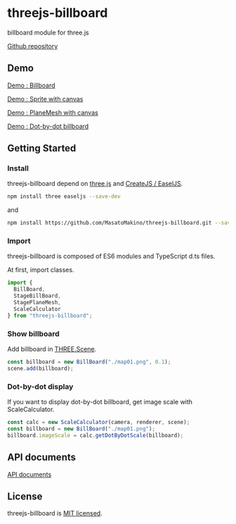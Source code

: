 # threejs-billboard

billboard module for three.js

[Github repository](https://github.com/MasatoMakino/threejs-billboard)

## Demo

[Demo : Billboard](https://masatomakino.github.io/threejs-billboard/demo/)

[Demo : Sprite with canvas](https://masatomakino.github.io/threejs-billboard/demo/stageBillboard.html)

[Demo : PlaneMesh with canvas](https://masatomakino.github.io/threejs-billboard/demo/stagePlaneMesh.html)

[Demo : Dot-by-dot billboard](https://masatomakino.github.io/threejs-billboard/demo/dotByDot.html)

## Getting Started

### Install

threejs-billboard depend on [three.js](https://threejs.org/) and [CreateJS / EaselJS](https://github.com/CreateJS/EaselJS).

```bash
npm install three easeljs --save-dev
```

and

```bash
npm install https://github.com/MasatoMakino/threejs-billboard.git --save-dev
```

### Import

threejs-billboard is composed of ES6 modules and TypeScript d.ts files.

At first, import classes.

```js
import {
  BillBoard,
  StageBillBoard,
  StagePlaneMesh,
  ScaleCalculator
} from "threejs-billboard";
```

### Show billboard

Add billboard in [THREE.Scene](https://threejs.org/docs/#manual/en/introduction/Creating-a-scene).

```js
const billboard = new BillBoard("./map01.png", 0.1);
scene.add(billboard);
```

### Dot-by-dot display

If you want to display dot-by-dot billboard, get image scale with ScaleCalculator.

```js
const calc = new ScaleCalculator(camera, renderer, scene);
const billboard = new BillBoard("./map01.png");
billboard.imageScale = calc.getDotByDotScale(billboard);
``` 

## API documents

[API documents](https://masatomakino.github.io/threejs-billboard/api/)

## License

threejs-billboard is [MIT licensed](LICENSE).